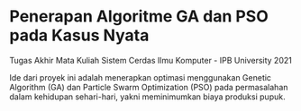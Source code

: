 # Penerapan Algoritme GA dan PSO pada Kasus Nyata
Tugas Akhir Mata Kuliah Sistem Cerdas
Ilmu Komputer - IPB University 2021

Ide dari proyek ini adalah menerapkan optimasi menggunakan Genetic Algorithm (GA) dan Particle Swarm Optimization (PSO) pada permasalahan dalam kehidupan sehari-hari, yakni meminimumkan biaya produksi pupuk.
